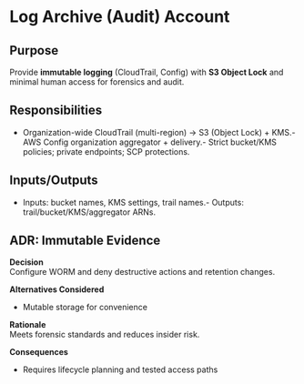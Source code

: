 # Log Archive (Audit) Account

## Purpose
Provide **immutable logging** (CloudTrail, Config) with **S3 Object Lock** and minimal human access for forensics and audit.

## Responsibilities
- Organization-wide CloudTrail (multi-region) → S3 (Object Lock) + KMS.- AWS Config organization aggregator + delivery.- Strict bucket/KMS policies; private endpoints; SCP protections.

## Inputs/Outputs
- Inputs: bucket names, KMS settings, trail names.- Outputs: trail/bucket/KMS/aggregator ARNs.


## ADR: Immutable Evidence

**Decision**  
Configure WORM and deny destructive actions and retention changes.

**Alternatives Considered**  
- Mutable storage for convenience

**Rationale**  
Meets forensic standards and reduces insider risk.

**Consequences**  
- Requires lifecycle planning and tested access paths

